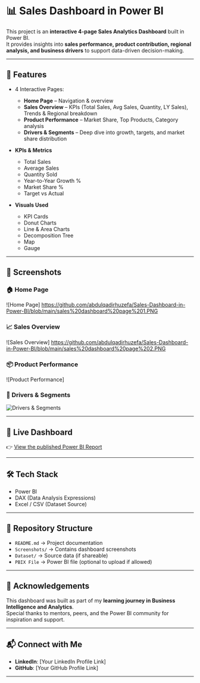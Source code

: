 # 📊 Sales Dashboard in Power BI  

This project is an **interactive 4-page Sales Analytics Dashboard** built in Power BI.  
It provides insights into **sales performance, product contribution, regional analysis, and business drivers** to support data-driven decision-making.  

---

## 🚀 Features  
- 4 Interactive Pages:  
  - **Home Page** – Navigation & overview  
  - **Sales Overview** – KPIs (Total Sales, Avg Sales, Quantity, LY Sales), Trends & Regional breakdown  
  - **Product Performance** – Market Share, Top Products, Category analysis  
  - **Drivers & Segments** – Deep dive into growth, targets, and market share distribution  

- **KPIs & Metrics**  
  - Total Sales  
  - Average Sales  
  - Quantity Sold  
  - Year-to-Year Growth %  
  - Market Share %  
  - Target vs Actual  

- **Visuals Used**  
  - KPI Cards  
  - Donut Charts  
  - Line & Area Charts  
  - Decomposition Tree  
  - Map  
  - Gauge  

---

## 📸 Screenshots  

### 🏠 Home Page  
![Home Page] https://github.com/abdulqadirhuzefa/Sales-Dashboard-in-Power-BI/blob/main/sales%20dashboard%20page%201.PNG 

### 📈 Sales Overview  
![Sales Overview] https://github.com/abdulqadirhuzefa/Sales-Dashboard-in-Power-BI/blob/main/sales%20dashboard%20page%202.PNG

### 📦 Product Performance  
![Product Performance]   

### 🎯 Drivers & Segments  
![Drivers & Segments](URL_TO_IMAGE)  

---

## 🔗 Live Dashboard  
👉 [View the published Power BI Report](PASTE_YOUR_POWERBI_PUBLIC_LINK_HERE)  

---

## 🛠️ Tech Stack  
- Power BI  
- DAX (Data Analysis Expressions)  
- Excel / CSV (Dataset Source)  

---

## 📂 Repository Structure  
- `README.md` → Project documentation  
- `Screenshots/` → Contains dashboard screenshots  
- `Dataset/` → Source data (if shareable)  
- `PBIX File` → Power BI file (optional to upload if allowed)  

---

## 🙌 Acknowledgements  
This dashboard was built as part of my **learning journey in Business Intelligence and Analytics**.  
Special thanks to mentors, peers, and the Power BI community for inspiration and support.  

---

## 📬 Connect with Me  
- **LinkedIn**: [Your LinkedIn Profile Link]  
- **GitHub**: [Your GitHub Profile Link]  

---


